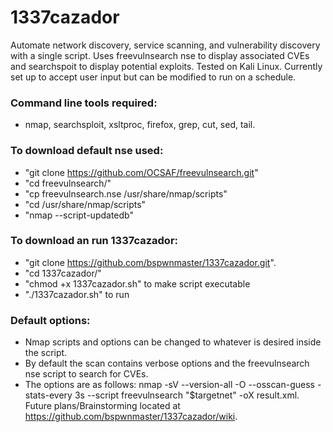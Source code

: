 # 1337cazador
Automate network discovery, service scanning, and vulnerability discovery with a single script. Uses freevulnsearch nse to display associated CVEs and searchspoit to display potential exploits.
Tested on Kali Linux.
Currently set up to accept user input but can be modified to run on a schedule.
### Command line tools required:
* nmap, searchsploit, xsltproc, firefox, grep, cut, sed, tail. 
### To download default nse used:
* "git clone https://github.com/OCSAF/freevulnsearch.git"
* "cd freevulnsearch/"
* "cp freevulnsearch.nse /usr/share/nmap/scripts"
* "cd /usr/share/nmap/scripts"
* "nmap --script-updatedb" 
### To download an run 1337cazador: 
* "git clone https://github.com/bspwnmaster/1337cazador.git".
* "cd 1337cazador/"
* "chmod +x 1337cazador.sh" to make script executable 
* "./1337cazador.sh" to run
### Default options:
* Nmap scripts and options can be changed to whatever is desired inside the script. 
* By default the scan contains verbose options and the freevulnsearch nse script to search for CVEs. 
* The options are as follows: nmap -sV --version-all -O --osscan-guess -stats-every 3s --script freevulnsearch "$targetnet" -oX result.xml.
Future plans/Brainstorming located at https://github.com/bspwnmaster/1337cazador/wiki.
